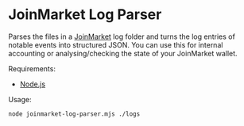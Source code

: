 # JoinMarket Log Parser

Parses the files in a [JoinMarket](https://github.com/JoinMarket-Org/joinmarket-clientserver) log folder and turns the log entries of notable events into structured JSON.
You can use this for internal accounting or analysing/checking the state of your JoinMarket wallet.

Requirements:

- [Node.js](https://nodejs.org/)

Usage:

```bash
node joinmarket-log-parser.mjs ./logs
```
